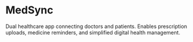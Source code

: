 # MedSync
Dual healthcare app connecting doctors and patients. Enables prescription uploads, medicine reminders, and simplified digital health management.
